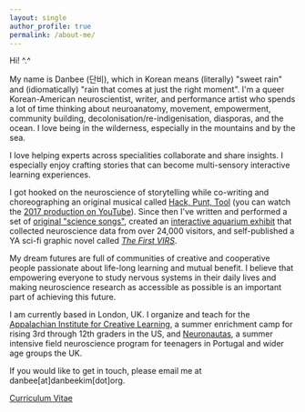 ```yaml
---
layout: single
author_profile: true
permalink: /about-me/
---
```


Hi! ^.^

My name is Danbee (단비), which in Korean means (literally) "sweet rain" and (idiomatically) "rain that comes at just the right moment". I'm a queer Korean-American neuroscientist, writer, and performance artist who spends a lot of time thinking about neuroanatomy, movement, empowerment, community building, decolonisation/re-indigenisation, diasporas, and the ocean. I love being in the wilderness, especially in the mountains and by the sea. <br/>

I love helping experts across specialities collaborate and share insights. I especially enjoy crafting stories that can become multi-sensory interactive learning experiences. <br/>

I got hooked on the neuroscience of storytelling while co-writing and choreographing an original musical called <a href="https://hackpunttool.com/">Hack, Punt, Tool</a> (you can watch the <a href="https://youtu.be/IPpqXyo4jhM">2017 production on YouTube</a>). Since then I've written and performed a set of [original "science songs"](/brainplay/2017-09-14-Pilot-Data-Aronauts-EP/), created an [interactive aquarium exhibit](http://www.everymind.online/SurprisingMinds/) that collected neuroscience data from over 24,000 visitors, and self-published a YA sci-fi graphic novel called [_The First VIRS_](/VIRS). <br/>

My dream futures are full of communities of creative and cooperative people passionate about life-long learning and mutual benefit. I believe that empowering everyone to study nervous systems in their daily lives and making neuroscience research as accessible as possible is an important part of achieving this future. <br/>

I am currently based in London, UK. I organize and teach for the [Appalachian Institute for Creative Learning](https://appalachianinstitute.org/), a summer enrichment camp for rising 3rd through 12th graders in the US, and [Neuronautas](https://gulbenkian.pt/academias/videos/fundacao-champalimaud/), a summer intensive field neuroscience program for teenagers in Portugal and wider age groups the UK. <br/>

If you would like to get in touch, please email me at danbee[at]danbeekim[dot]org.

[Curriculum Vitae](/assets/files/CV_Illustrator/2024_CV_DanbeeKim.pdf)

<!-- <figure style="width: 320px" class="align-center">
  <img src="/assets/images/certifications/20190521_NOLS_Certification-01.gif" alt="Wilderness First Responder Certification from NOLS Wilderness Medicine">
  <figcaption class="align-center"><a href="https://www.nols.edu/en/courses/courses/wilderness-first-responder-WFR/">Wilderness First Responder certified</a></figcaption>
</figure> -->
